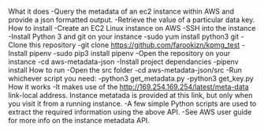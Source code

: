 What it does
-Query the metadata of an ec2 instance within AWS and provide a json formatted output.
-Retrieve the value of a particular data key.
How to install
-Create an EC2 Linux instance on AWS
-SSH into the instance
-Install Python 3 and git on your instance
-sudo yum install python3 git
-Clone this repository
-git clone https://github.com/farookizn/kpmg_test
-Install pipenv
-sudo pip3 install pipenv
-Open the repository on your instance
-cd aws-metadata-json
-Install project dependancies
-pipenv install
How to run
-Open the src folder
-cd aws-metadata-json/src
-Run whichever script you need:
-python3 get_metadata.py
-python3 get_key.py
How it works
-It makes use of the http://169.254.169.254/latest/meta-data link-local address. Instance metatada is provided at this link, but only when you visit it from a running instance.
-A few simple Python scripts are used to extract the required information using the above API.
-See AWS user guide for more info on the instance metadata API.
